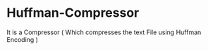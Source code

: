 # Huffman-Compressor
It is a Compressor ( Which compresses the text File using Huffman Encoding )

<!-- Project is Deployed at -> https://huffman-compressor.herokuapp.com/ -->

<!-- # ENCODE
![](encode.png)

# ENCODED TEXT
![](encoded_text.png)

# DECODE
![](decode.png)

# DECODED TEXT
![](decoded_text.png) -->



